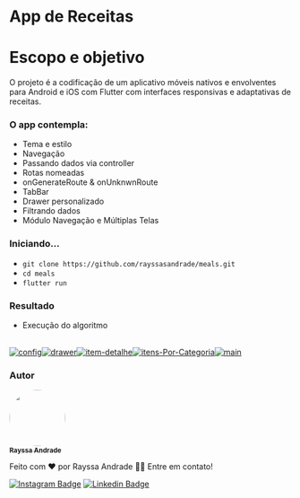 # App de Receitas

# Escopo e objetivo

O projeto é a codificação de um aplicativo móveis nativos e envolventes para Android e iOS com Flutter com interfaces responsivas e adaptativas de receitas.
### O app contempla:
- Tema e estilo
- Navegação 
- Passando dados via controller
- Rotas nomeadas
- onGenerateRoute & onUnknwnRoute
- TabBar
- Drawer personalizado
- Filtrando dados
- Módulo Navegação e Múltiplas Telas

### Iniciando...

- `git clone https://github.com/rayssasandrade/meals.git`
- `cd meals`
- `flutter run`

### Resultado

- Execução do algoritmo 
<br />
<div style="display: flex; wight: 100vw;">
<a href="#"><img style="max-width: 200px; height: auto" src="https://i.ibb.co/d7Y8jKp/config.png" alt="config"></a>
<a href="#"><img style="max-width: 200px; height: auto" src="https://i.ibb.co/y8nx9KN/drawer.png" alt="drawer"></a>
<a href="#"><img style="max-width: 200px; height: auto" src="https://i.ibb.co/dj9WffN/item-detalhe.png" alt="item-detalhe"></a>
<a href="#"><img style="max-width: 200px; height: auto" src="https://i.ibb.co/Dw0q736/itens-Por-Categoria.png" alt="itens-Por-Categoria"></a>
<a href="#"><img style="max-width: 200px; height: auto" src="https://i.ibb.co/7QsN5SM/main.png" alt="main"></a>
</div>

### Autor

<a href="#">
 <img style="border-radius: 50%;" src="https://media-exp1.licdn.com/dms/image/C4D03AQGc_Ovg7ftTrw/profile-displayphoto-shrink_800_800/0/1600526654859?e=1643241600&v=beta&t=k16wL6TdDuM4mXYy2s1TjJUmq5pTqgA5bOllODvQSBs" width="100px;" alt=""/>
<br />
<sub><b>Rayssa Andrade</b></sub></a>

Feito com ❤️ por Rayssa Andrade 👋🏽 Entre em contato!

[![Instagram Badge](https://img.shields.io/badge/Instagram-E4405F?style=for-the-badge&logo=instagram&logoColor=white)](https://www.instagram.com/rayssa_s.andrade)
[![Linkedin Badge](https://img.shields.io/badge/LinkedIn-0077B5?style=for-the-badge&logo=linkedin&logoColor=white)](https://www.linkedin.com/in/rayssa-andrade-7785041a3)

